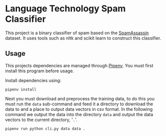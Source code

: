 # Language Technology Spam Classifier
This project is a binary classifier of spam based on the [SpamAssassin](https://spamassassin.apache.org/old/publiccorpus/) dataset. It uses tools such as nltk and scikit learn to construct this classifier.

## Usage
This projects dependencies are managed through [Pipenv](https://pipenv.readthedocs.io/en/latest/). You must first install this program before usage.

Install dependencies using:

`pipenv install`

Next you must download and preprocess the training data, to do this you must run the `data` sub-command and feed it a directory to download the data to and a place to output data vectors in csv format. In the following command we output the data into the directory `data` and output the data vectors to the current directory, '`.`'.

`pipenv run python cli.py data data .`


